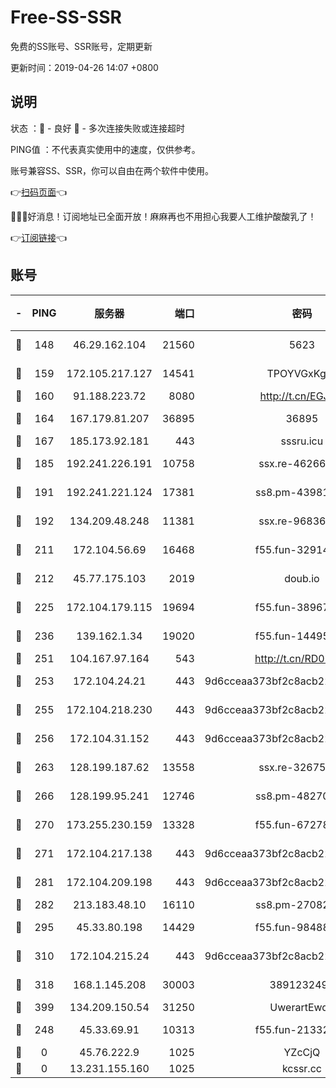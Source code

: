 # Free-SS-SSR

免费的SS账号、SSR账号，定期更新

更新时间：2019-04-26 14:07 +0800

## 说明

状态     ：🙂 - 良好 🙁 - 多次连接失败或连接超时

PING值   ：不代表真实使用中的速度，仅供参考。

账号兼容SS、SSR，你可以自由在两个软件中使用。

👉[扫码页面](https://liesauer.github.io/Free-SS-SSR/)👈

🎉🎉🎉好消息！订阅地址已全面开放！麻麻再也不用担心我要人工维护酸酸乳了！

👉[订阅链接](https://www.liesauer.net/yogurt/subscribe?ACCESS_TOKEN=DAYxR3mMaZAsaqUb)👈

## 账号

|-|PING|服务器|端口|密码|加密方式|区域|
|:----:|:----:|:-----:|-----:|:----:|:----:|:----:|
|🙂|148|46.29.162.104|21560|5623|aes-128-ctr|RU|
|🙂|159|172.105.217.127|14541|TPOYVGxKglpi|aes-256-cfb|JP|
|🙂|160|91.188.223.72|8080|http://t.cn/EGJIyrl|rc4-md5|RU|
|🙂|164|167.179.81.207|36895|36895|aes-256-cfb|JP|
|🙂|167|185.173.92.181|443|sssru.icu|rc4-md5|RU|
|🙂|185|192.241.226.191|10758|ssx.re-46266917|aes-256-cfb|US|
|🙂|191|192.241.221.124|17381|ss8.pm-43981426|aes-256-cfb|US|
|🙂|192|134.209.48.248|11381|ssx.re-96836454|aes-256-cfb|US|
|🙂|211|172.104.56.69|16468|f55.fun-32914277|aes-256-cfb|SG|
|🙂|212|45.77.175.103|2019|doub.io|aes-128-ctr|SG|
|🙂|225|172.104.179.115|19694|f55.fun-38967264|aes-256-cfb|SG|
|🙂|236|139.162.1.34|19020|f55.fun-14495411|aes-256-cfb|SG|
|🙂|251|104.167.97.164|543|http://t.cn/RD0D7sx|rc4-md5|CA|
|🙂|253|172.104.24.21|443|9d6cceaa373bf2c8acb22e60b6a58be6|aes-256-cfb|US|
|🙂|255|172.104.218.230|443|9d6cceaa373bf2c8acb22e60b6a58be6|aes-256-cfb|US|
|🙂|256|172.104.31.152|443|9d6cceaa373bf2c8acb22e60b6a58be6|aes-256-cfb|US|
|🙂|263|128.199.187.62|13558|ssx.re-32675545|aes-256-cfb|SG|
|🙂|266|128.199.95.241|12746|ss8.pm-48270505|aes-256-cfb|SG|
|🙂|270|173.255.230.159|13328|f55.fun-67278119|aes-256-cfb|US|
|🙂|271|172.104.217.138|443|9d6cceaa373bf2c8acb22e60b6a58be6|aes-256-cfb|US|
|🙂|281|172.104.209.198|443|9d6cceaa373bf2c8acb22e60b6a58be6|aes-256-cfb|US|
|🙂|282|213.183.48.10|16110|ss8.pm-27082540|rc4-md5|RU|
|🙂|295|45.33.80.198|14429|f55.fun-98488000|aes-256-cfb|US|
|🙂|310|172.104.215.24|443|9d6cceaa373bf2c8acb22e60b6a58be6|aes-256-cfb|US|
|🙂|318|168.1.145.208|30003|3891232494|aes-256-cfb|AU|
|🙂|399|134.209.150.54|31250|UwerartEwqe|chacha20|IN|
|🙂|248|45.33.69.91|10313|f55.fun-21332976|aes-256-cfb|US|
|🙁|0|45.76.222.9|1025|YZcCjQ|rc4-md5|JP|
|🙁|0|13.231.155.160|1025|kcssr.cc|rc4-md5|JP|
